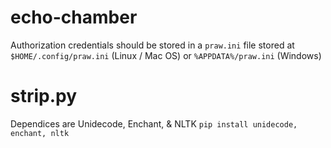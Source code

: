 # echo-chamber
Authorization credentials should be stored in a `praw.ini` file stored at `$HOME/.config/praw.ini` (Linux / Mac OS) or `%APPDATA%/praw.ini` (Windows)

# strip.py
Dependices are Unidecode, Enchant, & NLTK
	```pip install unidecode, enchant, nltk```

	